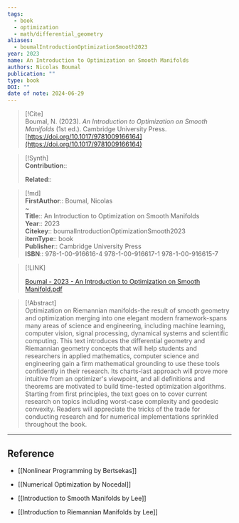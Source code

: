 ```yaml
---
tags:
  - book
  - optimization
  - math/differential_geometry
aliases:
  - boumalIntroductionOptimizationSmooth2023
year: 2023
name: An Introduction to Optimization on Smooth Manifolds
authors: Nicolas Boumal
publication: ""
type: book
DOI: ""
date of note: 2024-06-29
---
```


> [!Cite]  
> Boumal, N. (2023). _An Introduction to Optimization on Smooth Manifolds_ (1st ed.). Cambridge University Press. [https://doi.org/10.1017/9781009166164](https://doi.org/10.1017/9781009166164)

>[!Synth]  
>**Contribution**::  
>  
>**Related**::   
>  
  
>[!md]  
> **FirstAuthor**:: Boumal, Nicolas  
~  
> **Title**:: An Introduction to Optimization on Smooth Manifolds  
> **Year**:: 2023  
> **Citekey**:: boumalIntroductionOptimizationSmooth2023  
> **itemType**:: book  
> **Publisher**:: Cambridge University Press  
> **ISBN**:: 978-1-00-916616-4 978-1-00-916617-1 978-1-00-916615-7  

> [!LINK]  
> 
> [Boumal - 2023 - An Introduction to Optimization on Smooth Manifold.pdf](file:///home/lukexie/Documents/Papers/storage/9V325BEK/Boumal%20-%202023%20-%20An%20Introduction%20to%20Optimization%20on%20Smooth%20Manifold.pdf) 
>  

> [!Abstract]  
> Optimization on Riemannian manifolds-the result of smooth geometry and optimization merging into one elegant modern framework-spans many areas of science and engineering, including machine learning, computer vision, signal processing, dynamical systems and scientific computing. This text introduces the differential geometry and Riemannian geometry concepts that will help students and researchers in applied mathematics, computer science and engineering gain a firm mathematical grounding to use these tools confidently in their research. Its charts-last approach will prove more intuitive from an optimizer's viewpoint, and all definitions and theorems are motivated to build time-tested optimization algorithms. Starting from first principles, the text goes on to cover current research on topics including worst-case complexity and geodesic convexity. Readers will appreciate the tricks of the trade for conducting research and for numerical implementations sprinkled throughout the book.  

-----
## Reference
  
- [[Nonlinear Programming by Bertsekas]]
- [[Numerical Optimization by Nocedal]]

- [[Introduction to Smooth Manifolds by Lee]]
- [[Introduction to Riemannian Manifolds by Lee]]